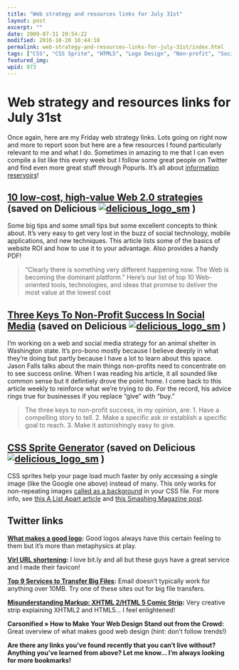 ```yaml
---
title: "Web strategy and resources links for July 31st"
layout: post
excerpt: ""
date: 2009-07-31 19:54:22
modified: 2016-10-20 16:44:18
permalink: web-strategy-and-resources-links-for-july-31st/index.html
tags: ["CSS", "CSS Sprite", "HTML5", "Logo Design", "Non-profit", "Social Media", "URL Shortening", "Web 2.0", "Web Strategy", "XHTML2", "Web Strategy"]
featured_img: 
wpid: 973
---
```


# Web strategy and resources links for July 31st

Once again, here are my Friday web strategy links. Lots going on right now and more to report soon but here are a few resources I found particularly relevant to me and what I do. Sometimes in amazing to me that I can even compile a list like this every week but I follow some great people on Twitter and find even more great stuff through Popurls. It’s all about [information reservoirs](/information-reservoirs-or-how-i-keep-track-of-a-large-amount-of-incoming-information/)!

[10 low-cost, high-value Web 2.0 strategies](http://blogs.techrepublic.com.com/10things/?p=919 "10 low-cost, high-value Web 2.0 strategies") (saved on Delicious [![delicious_logo_sm](/_images/2009/07/delicious_logo_sm.jpg "delicious_logo_sm")](http://delicious.com/joshcanhelp/strategy) )
--------------------------------------------------------------------------------------------------------------------------------------------------------------------------------------------------------------------------------------------------------------------------------------------------------------------------------------

Some big tips and some small tips but some excellent concepts to think about. It’s very easy to get very lost in the buzz of social technology, mobile applications, and new techniques. This article lists some of the basics of website ROI and how to use it to your advantage. Also provides a handy PDF!

> “Clearly there is something very different happening now. The Web is becoming the dominant platform.” Here’s our list of top 10 Web-oriented tools, technologies, and ideas that promise to deliver the most value at the lowest cost

[Three Keys To Non-Profit Success In Social Media](http://www.socialmediaexplorer.com/2009/07/23/three-keys-to-non-profit-success-in-social-media/ "Three Keys To Non-Profit Success In Social Media") (saved on Delicious [![delicious_logo_sm](/_images/2009/07/delicious_logo_sm.jpg "delicious_logo_sm")](http://delicious.com/joshcanhelp/strategy) )
------------------------------------------------------------------------------------------------------------------------------------------------------------------------------------------------------------------------------------------------------------------------------------------------------------------------------------------------------------------------------------------------

I’m working on a web and social media strategy for an animal shelter in Washington state. It’s pro-bono mostly because I believe deeply in what they’re doing but partly because I have a lot to learn about this space. Jason Falls talks about the main things non-profits need to concentrate on to see success online. When I was reading his article, it all sounded like common sense but it defintiely drove the point home. I come back to this article weekly to reinforce what we’re trying to do. For the record, his advice rings true for businesses if you replace “give” with “buy.”

> The three keys to non-profit success, in my opinion, are: 1. Have a compelling story to tell. 2. Make a specific ask or establish a specific goal to reach. 3. Make it astonishingly easy to give.

[CSS Sprite Generator](http://spritegen.website-performance.org/ "CSS Sprite Generator") (saved on Delicious [![delicious_logo_sm](/_images/2009/07/delicious_logo_sm.jpg "delicious_logo_sm")](http://delicious.com/joshcanhelp/css) )
-----------------------------------------------------------------------------------------------------------------------------------------------------------------------------------------------------------------------------------------------------------------------------

CSS sprites help your page load much faster by only accessing a single image (like the Google one above) instead of many. This only works for non-repeating images [called as a background](http://w3schools.com/css/css_background.asp) in your CSS file. For more info, see [this A List Apart article](http://www.alistapart.com/articles/sprites) and [this Smashing Magazine post](http://www.smashingmagazine.com/2009/04/27/the-mystery-of-css-sprites-techniques-tools-and-tutorials/).

Twitter links
-------------

**[What makes a good logo](http://bit.ly/GZtV7):** Good logos always have this certain feeling to them but it’s more than metaphysics at play.

**[Virl URL shortening](http://virl.com/tools.php):** I love bit.ly and all but these guys have a great service and I made their favicon!

**[Top 9 Services to Transfer Big Files](http://bit.ly/3oKp3x):** Email doesn’t typically work for anything over 10MB. Try one of these sites out for big file transfers.

**[Misunderstanding Markup: XHTML 2/HTML 5 Comic Strip](http://tinyurl.com/nbfmpl):** Very creative strip explaining XHTML2 and HTML5… I feel enlightened!

**Carsonified » How to Make Your Web Design Stand out from the Crowd:** Great overview of what makes good web design (hint: don’t follow trends!)

**Are there any links you’ve found recently that you can’t live without? Anything you’ve learned from above? Let me know… I’m always looking for more bookmarks!**